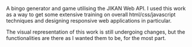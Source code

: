 A bingo generator and game utilising the JIKAN Web API. I used this work as a way to
get some extensive training on overall html/css/javascript techniques and designing 
responsive web applications in particular.

The visual representation of this work is still undergoing changes, but the functionalities
are there as I wanted them to be, for the most part.